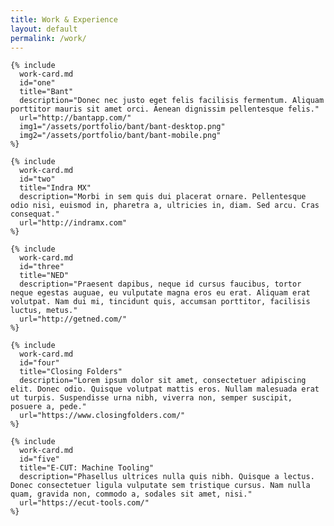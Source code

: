 ```yaml
---
title: Work & Experience
layout: default
permalink: /work/
---
```


<div class="col-11 col-md-6">

  <div class="accordion" id="accordion">

    {% include
      work-card.md
      id="one"
      title="Bant"
      description="Donec nec justo eget felis facilisis fermentum. Aliquam porttitor mauris sit amet orci. Aenean dignissim pellentesque felis."
      url="http://bantapp.com/"
      img1="/assets/portfolio/bant/bant-desktop.png"
      img2="/assets/portfolio/bant/bant-mobile.png"
    %}

    {% include
      work-card.md
      id="two"
      title="Indra MX"
      description="Morbi in sem quis dui placerat ornare. Pellentesque odio nisi, euismod in, pharetra a, ultricies in, diam. Sed arcu. Cras consequat."
      url="http://indramx.com"
    %}

    {% include
      work-card.md
      id="three"
      title="NED"
      description="Praesent dapibus, neque id cursus faucibus, tortor neque egestas auguae, eu vulputate magna eros eu erat. Aliquam erat volutpat. Nam dui mi, tincidunt quis, accumsan porttitor, facilisis luctus, metus."
      url="http://getned.com/"
    %}

    {% include
      work-card.md
      id="four"
      title="Closing Folders"
      description="Lorem ipsum dolor sit amet, consectetuer adipiscing elit. Donec odio. Quisque volutpat mattis eros. Nullam malesuada erat ut turpis. Suspendisse urna nibh, viverra non, semper suscipit, posuere a, pede."
      url="https://www.closingfolders.com/"
    %}

    {% include
      work-card.md
      id="five"
      title="E-CUT: Machine Tooling"
      description="Phasellus ultrices nulla quis nibh. Quisque a lectus. Donec consectetuer ligula vulputate sem tristique cursus. Nam nulla quam, gravida non, commodo a, sodales sit amet, nisi."
      url="https://ecut-tools.com/"
    %}

  </div>
</div>

<!--
# Technology I'd like to do more work with
Vue.JS
jQuery
 -->

<!--
# Working Knowledge
Python
PHP
Node.js Experience
 -->

<!--
Experience building web APIs
Consistently seeking and learning new technology.
-->

<!-- <li>
  Passion for developing engaging consumer experiences.
</li> -->

<!-- <li>
  Enhance the functional and technical aspects of products.
</li> -->

<!-- <li>
  Strong oral and written communication.
</li> -->

<!-- <li>
  Work well independently and within a team setting.
</li> -->

<!-- <li>
  Extensive remote work experience. Projects in Canada, United States, France, Taiwan.
</li> -->

